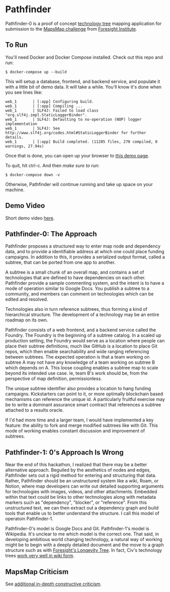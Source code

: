 # Pathfinder

Pathfinder-0 is a proof of concept [technology
tree](https://medium.com/@foresight_institute/growing-technology-trees-for-longevity-molecular-machines-neurotech-computing-and-space-75582b2526c0)
mapping application for submission to the [MapsMap
challenge](https://mapsmap.org/) from [Foresight
Institute](https://foresight.org/).

## To Run

You'll need Docker and Docker Compose installed. Check out this repo
and run:

```
$ docker-compose up --build
```

This will setup a database, frontend, and backend service, and
populate it with a little bit of demo data. It will take a
while. You'll know it's done when you see lines like:

```
web_1       | [:app] Configuring build.
web_1       | [:app] Compiling ...
web_1       | SLF4J: Failed to load class "org.slf4j.impl.StaticLoggerBinder".
web_1       | SLF4J: Defaulting to no-operation (NOP) logger implementation
web_1       | SLF4J: See http://www.slf4j.org/codes.html#StaticLoggerBinder for further details.
web_1       | [:app] Build completed. (11285 files, 270 compiled, 0 warnings, 27.94s)
```

Once that is done, you can open up your browser to [this demo
page](http://localhost:8280/).

To quit, hit ctrl-c. And then _make sure to run_:

```
$ docker-compose down -v
```

Otherwise, Pathfinder will continue running and take up space on your machine.

## Demo Video

Short demo video [here](https://youtu.be/M3-afFgMjSU).

## Pathfinder-0: The Approach

Pathfinder proposes a structured way to enter map node and dependency
data, and to provide a identifiable address at which one could place
funding campaigns. In addition to this, it provides a serialized
output format, called a subtree, that can be ported from one app to
another.

A subtree is a small chunk of an overall map, and contains a set of
technologies that are defined to have dependencies on each
other. Pathfinder provide a sample commenting system, and the intent
is to have a mode of operation similar to Google Docs. You publish a
subtree to a community, and members can comment on technologies which
can be edited and resolved.

Technologies also in turn reference subtrees, thus forming a kind of
hierarchical structure. The development of a technology may be an
entire roadmap on its own.

Pathfinder consists of a web frontend, and a backend service called
the Foundry. The Foundry is the beginning of a subtree catalog. In a
scaled up production setting, the Foundry would serve as a location
where people can place their subtree definitions, much like GitHub is
a location to place Git repos, which then enable searchability and
wide ranging referencing between subtrees. The expected operation is
that a team working on subtree A may not have any knowledge of a team
working on subtree B which depends on A. This loose coupling enables a
subtree map to scale beyond its intended use case. Ie, team B's work
should be, from the perspective of map definition, permissionless.

The unique subtree identifier also provides a location to hang funding
campaigns. Kickstarters can point to it, or more optimally blockchain
based mechanisms can reference the unique id. A particularly fruitful
exercise may be to write a dominant assurance smart contract that
references a subtree attached to a results oracle.

If I'd had more time and a larger team, I would have implemented a key
feature: the ability to fork and merge modified subtrees like with
Git. This mode of working enables constant discussion and improvement
of subtrees.

## Pathfinder-1: 0's Approach Is Wrong

Near the end of this hackathon, I realized that there may be a better
alternative approach. Beguiled by the aesthetics of nodes and edges,
Pathfinder sets out a rigid method for entering and structuring that
data. Rather, Pathfinder should be an unstructured system like a wiki,
Roam, or Notion, where map developers can write out detailed
supporting arguments for technologies with images, videos, and other
attachments. Embedded within that text could be links to other
technologies along with metadata markers such as "dependency",
"blocker", or "reference". From this unstructured text, we can then
extract out a dependency graph and build tools that enable us to
better understand the structure. I call this model of operatoin
Pathfinder-1.

Pathfinder-0's model is Google Docs and Git. Pathfinder-1's model is
Wikipedia. It's unclear to me which model is the correct one. That
said, in developing ambitious world changing technology, a natural way
of working might be to begin with a deeply detailed document and the
move to a graph structure such as with [Foresight's Longevity
Tree](https://medium.com/@foresight_institute/growing-technology-trees-for-longevity-molecular-machines-neurotech-computing-and-space-75582b2526c0). In
fact, Civ's technology trees [work very well in wiki
form](https://civilization.fandom.com/wiki/List_of_technologies_in_Civ6).

## MapsMap Criticism

See [additional in-depth constructive criticism](./constructive-criticism.md).
